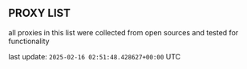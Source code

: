 ## PROXY LIST

all proxies in this list were collected from open sources and tested for functionality

last update: `2025-02-16 02:51:48.428627+00:00` UTC